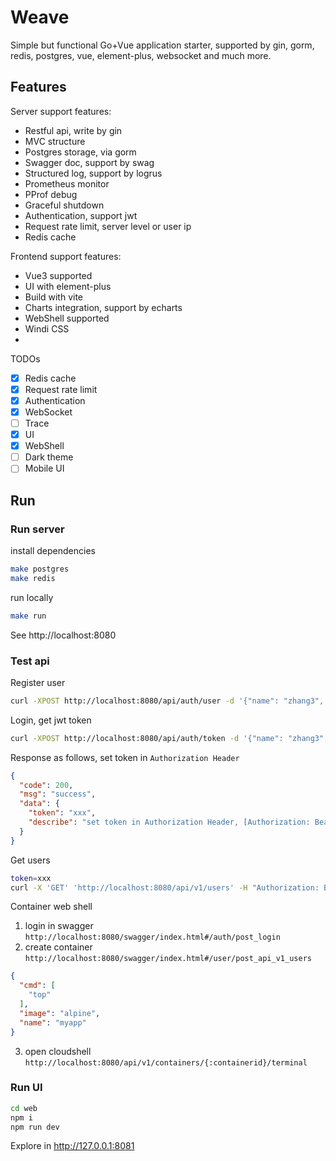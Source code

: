 # Weave
Simple but functional Go+Vue application starter, supported by gin, gorm, redis, postgres, vue, element-plus, websocket and much more.

## Features
Server support features:
- Restful api, write by gin
- MVC structure
- Postgres storage, via gorm
- Swagger doc, support by swag
- Structured log, support by logrus
- Prometheus monitor
- PProf debug
- Graceful shutdown
- Authentication, support jwt
- Request rate limit, server level or user ip
- Redis cache

Frontend support features:
- Vue3 supported
- UI with element-plus
- Build with vite
- Charts integration, support by echarts
- WebShell supported
- Windi CSS
- 

TODOs
- [x] Redis cache
- [x] Request rate limit
- [x] Authentication
- [x] WebSocket
- [ ] Trace
- [x] UI
- [x] WebShell
- [ ] Dark theme
- [ ] Mobile UI 
## Run
### Run server
install dependencies
```bash
make postgres
make redis
```

run locally
```bash
make run
```

See http://localhost:8080

### Test api
Register user
```bash
curl -XPOST http://localhost:8080/api/auth/user -d '{"name": "zhang3", "email": "zhang3@t.com","password": "123456"}'
```

Login, get jwt token
```bash
curl -XPOST http://localhost:8080/api/auth/token -d '{"name": "zhang3", "password": "123456"}'
```
Response as follows, set token in `Authorization Header`
```json
{
  "code": 200,
  "msg": "success",
  "data": {
    "token": "xxx",
    "describe": "set token in Authorization Header, [Authorization: Bearer {token}]"
  }
}
```

Get users
```bash
token=xxx
curl -X 'GET' 'http://localhost:8080/api/v1/users' -H "Authorization: Bearer $token"
```

Container web shell
1. login in swagger `http://localhost:8080/swagger/index.html#/auth/post_login`
2. create container `http://localhost:8080/swagger/index.html#/user/post_api_v1_users`
```json
{
  "cmd": [
    "top"
  ],
  "image": "alpine",
  "name": "myapp"
}
```
3. open cloudshell `http://localhost:8080/api/v1/containers/{:containerid}/terminal`

### Run UI
```bash
cd web
npm i
npm run dev 
```

Explore in http://127.0.0.1:8081
